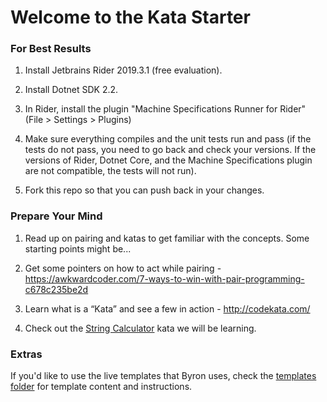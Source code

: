 # Welcome to the Kata Starter

### For Best Results

1) Install Jetbrains Rider 2019.3.1 (free evaluation).

2) Install Dotnet SDK 2.2.

3) In Rider, install the plugin "Machine Specifications Runner for Rider" (File > Settings > Plugins)

4) Make sure everything compiles and the unit tests run and pass (if the tests do not pass, you need to go back and check your versions. If the versions of Rider, Dotnet Core, and the Machine Specifications plugin are not compatible, the tests will not run).

5) Fork this repo so that you can push back in your changes.

### Prepare Your Mind

1) Read up on pairing and katas to get familiar with the concepts. Some starting points might be...

2) Get some pointers on how to act while pairing - https://awkwardcoder.com/7-ways-to-win-with-pair-programming-c678c235be2d

3) Learn what is a “Kata” and see a few in action - http://codekata.com/

4) Check out the [String Calculator](/katas/string_calculator.md) kata we will be learning.

### Extras

If you'd like to use the live templates that Byron uses, check the [templates folder](templates) for template content and instructions.
